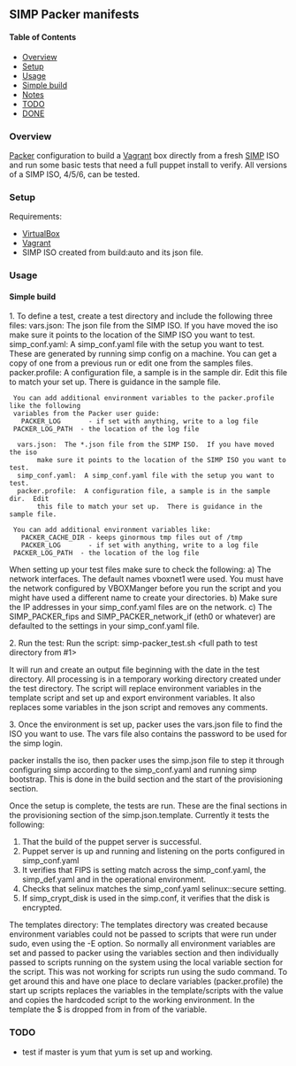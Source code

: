 ## SIMP Packer manifests

#### Table of Contents

* [Overview](#overview)
* [Setup](#setup)
* [Usage](#usage)
* [Simple build](#simple-build)
* [Notes](#notes)
* [TODO](#todo)
* [DONE](#done)

### Overview

[Packer](https://packer.io) configuration to build a [Vagrant](https://www.vagrantup.com/) box directly from a fresh [SIMP](https://github.com/NationalSecurityAgency/SIMP) ISO and run some basic tests that need a full puppet install to verify.   All versions of a SIMP ISO, 4/5/6, can be tested.

### Setup

Requirements:
  - [VirtualBox](https://www.virtualbox.org/wiki/Downloads)
  - [Vagrant](https://www.vagrantup.com/downloads.html)
  - SIMP ISO created from build:auto and its json file.

### Usage
#### Simple build
1\. To define a test, create a test directory and include the following three files:
      vars.json:  The json file from the SIMP ISO.  If you have moved the iso
           make sure it points to the location of the SIMP ISO you want to test.
      simp_conf.yaml:  A simp_conf.yaml file with the setup you want to test.  These
         are generated by running simp config on a machine.  You can get a copy of
         one from a previous run or edit one from the samples files.
      packer.profile:  A configuration file, a sample is in the sample dir.  Edit
           this file to match your set up.  There is guidance in the sample file.

     You can add additional environment variables to the packer.profile like the following
     variables from the Packer user guide:
	   PACKER_LOG       - if set with anything, write to a log file
     PACKER_LOG_PATH  - the location of the log file
  
      vars.json:  The *.json file from the SIMP ISO.  If you have moved the iso
           make sure it points to the location of the SIMP ISO you want to test.
      simp_conf.yaml:  A simp_conf.yaml file with the setup you want to test.
      packer.profile:  A configuration file, a sample is in the sample dir.  Edit
           this file to match your set up.  There is guidance in the sample file.

     You can add additional environment variables like:
	   PACKER_CACHE_DIR - keeps ginormous tmp files out of /tmp
	   PACKER_LOG       - if set with anything, write to a log file
     PACKER_LOG_PATH  - the location of the log file

When setting up your test files make sure to check the following:
   a) The network interfaces.  The default names vboxnet1 were used.  You must have the network configured by VBOXManger before you run the script and you might have used a different name to create your directories.
   b) Make sure the IP addresses in your simp_conf.yaml files are on the network.
   c) The SIMP_PACKER_fips and SIMP_PACKER_network_if  (eth0 or whatever) are defaulted to the settings in your simp_conf.yaml file. 

2\. Run the test: Run the script:
     simp-packer_test.sh <full path to test directory from #1>

It will run and create an output file beginning with the date in the test directory.
All processing is in a temporary working directory created under the test directory.
The script will replace environment variables in the template script and set up and export
environment variables.  It also replaces some variables in the json script and removes
any comments.

3\. Once the environment is set up, packer uses the vars.json file to find the ISO you want to
use.  The vars file also contains the password to be used for the simp login.

packer installs the iso, then packer uses the simp.json file to step it through
configuring simp according to the simp_conf.yaml and running simp bootstrap.
This is done in the build section and the start of the provisioning section.

Once the setup is complete, the tests are run.  These are the final sections in the
provisioning section of the simp.json.template.  Currently
it tests the following:
1) That the build of the puppet server is successful.
2) Puppet server is up and running and listening on the ports configured in simp_conf.yaml
3) It verifies that FIPS is setting match across the simp_conf.yaml, the simp_def.yaml and
   in the operational environment.
4) Checks that selinux matches the simp_conf.yaml selinux::secure setting.
5) If simp_crypt_disk is used in the simp.conf, it verifies that the disk is encrypted.

The templates directory:
  The templates directory was created because environment variables could not be passed to
scripts that were run under sudo, even using the -E option.  So normally all environment variables
are set and passed to packer using the variables section and then individually passed to scripts
running on the system using the local variable section for the script. This was not working for scripts
run using the sudo command.  To get around this and have one place to declare variables (packer.profile)
the start up scripts replaces the variables in the template/scripts with the value and copies the hardcoded
script to the working environment.  In the template the $ is dropped from in from of the variable. 


### TODO
- test if master is yum that yum is set up and working.

